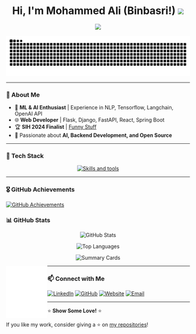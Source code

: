 
<h1 align="center">Hi, I'm Mohammed Ali (Binbasri!) <img src="https://media.giphy.com/media/hvRJCLFzcasrR4ia7z/giphy.gif" width="30px"></h1>

<p align="center">
  <img src="https://readme-typing-svg.demolab.com?font=Fira+Code&weight=600&pause=1000&color=F75C7E&width=435&lines=Software+Developer;ML+Enthusiast;Open-Source+Contributor" />
</p>

![GitHub Snake](https://raw.githubusercontent.com/OfficialCodeVoyage/OfficialCodeVoyage/refs/heads/output/github-snake-dark.svg)

---

### 🚀 About Me

- 🔬 **ML & AI Enthusiast** | Experience in NLP, Tensorflow, Langchain, OpenAI API
- 🌐 **Web Developer** | Flask, Django, FastAPI, React, Spring Boot
- 🏆 **SIH 2024 Finalist** | [Funny Stuff](https://youtu.be/sht0VuwJG_w?t=209)
- 🎯 Passionate about **AI, Backend Development, and Open Source**

---

### 🔧 Tech Stack

<p align="center">
  <a href="https://skillicons.dev">
    <img src="https://skillicons.dev/icons?i=java,python,cpp,js,flask,django,fastapi,java,spring,react,mongodb,postgres,docker" alt="Skills and tools"/>
  </a>
</p>

---

### 🎖️ GitHub Achievements

[![GitHub Achievements](https://github-profile-trophy.vercel.app/?username=Binbasri-in&theme=dracula&row=1&column=7)](https://github.com/ryo-ma/github-profile-trophy)

### 📊 GitHub Stats

<p align="center">
  <img src="https://github-readme-stats.vercel.app/api?username=Binbasri-in&show_icons=true&theme=radical" alt="GitHub Stats">
</p>
<!-- <p align="center">
  <img src="https://github-readme-streak-stats.herokuapp.com?user=Binbasri-in&theme=dark" alt="GitHub Streak" />
</p> -->
<p align="center">
  <img src="https://github-readme-stats.vercel.app/api/top-langs/?username=Binbasri-in&layout=compact&theme=radical" alt="Top Languages">
</p>
<p align="center">
  <img src="https://github-profile-summary-cards.vercel.app/api/cards/profile-details?username=Binbasri-in&theme=dracula" alt="Summary Cards">
</p>

<!-- Left Column: Metrics -->
<div style="flex: 1; max-width: 45%;">
    <img align="left" width="50%" alt="if you see this, it means my metrics are not working" src="https://github.com/officialcodevoyage/officialcodevoyage/blob/main/github-metrics.svg">
</div>

---

### 📫 Connect with Me

[![LinkedIn](https://img.shields.io/badge/LinkedIn-0A66C2?style=for-the-badge&logo=linkedin&logoColor=white)](https://www.linkedin.com/in/mohammed-ali-alsakkaf/)
[![GitHub](https://img.shields.io/badge/GitHub-181717?style=for-the-badge&logo=github&logoColor=white)](https://github.com/Binbasri-in)
[![Website](https://img.shields.io/badge/Portfolio-ff69b4?style=for-the-badge&logo=website&logoColor=white)](https://binbasri.me/)
[![Email](https://img.shields.io/badge/Email-D14836?style=for-the-badge&logo=gmail&logoColor=white)](mailto:mohammed.binbasri@gmail.com)

---

⭐ **Show Some Love!** ⭐

If you like my work, consider giving a ⭐ on [my repositories](https://github.com/Binbasri-in)!
